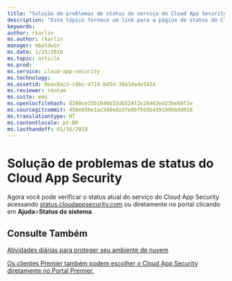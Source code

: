 ```yaml
---
title: "Solução de problemas de status do serviço do Cloud App Security | Microsoft Docs"
description: "Este tópico fornece um link para a página de status do Cloud App Security"
keywords: 
author: rkarlin
ms.author: rkarlin
manager: mbaldwin
ms.date: 1/15/2018
ms.topic: article
ms.prod: 
ms.service: cloud-app-security
ms.technology: 
ms.assetid: 0eac8ac2-c8bc-4719-b45d-30a1da4e3424
ms.reviewer: reutam
ms.suite: ems
ms.openlocfilehash: 8288ce33b1640b32d6524f2e28462ed23be88f2e
ms.sourcegitcommit: 458e936e1ac548eda37e9bf955b439199bbdd018
ms.translationtype: HT
ms.contentlocale: pt-BR
ms.lasthandoff: 01/16/2018
---
```

# <a name="troubleshooting-cloud-app-security-status"></a>Solução de problemas de status do Cloud App Security

Agora você pode verificar o status atual do serviço do Cloud App Security acessando [status.cloudappsecurity.com](http://www.status.cloudappsecurity.com) ou diretamente no portal clicando em **Ajuda**>**Status do sistema**. 

## <a name="see-also"></a>Consulte Também  
[Atividades diárias para proteger seu ambiente de nuvem](daily-activities-to-protect-your-cloud-environment.md)   

[Os clientes Premier também podem escolher o Cloud App Security diretamente no Portal Premier.](https://premier.microsoft.com/)  
  
  